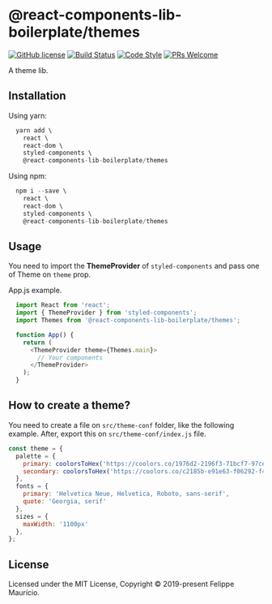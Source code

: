 # @react-components-lib-boilerplate/themes
[![GitHub license](https://img.shields.io/badge/license-MIT-blue.svg)](https://github.com/felippemauricio/react-components-lib-boilerplate/blob/master/LICENSE.md)
[![Build Status](https://travis-ci.org/felippemauricio/react-components-lib-boilerplate.svg?branch=master)](https://travis-ci.org/felippemauricio/react-components-lib-boilerplate)
[![Code Style](https://badgen.net/badge/code%20style/airbnb/fd5c63)](https://github.com/airbnb/javascript)
[![PRs Welcome](https://img.shields.io/badge/PRs-welcome-brightgreen.svg)](https://github.com/felippemauricio/react-components-lib-boilerplate/pulls)

A theme lib.

## Installation

Using yarn:
```js
  yarn add \
    react \
    react-dom \
    styled-components \
    @react-components-lib-boilerplate/themes
```

Using npm:
```js
  npm i --save \
    react \
    react-dom \
    styled-components \
    @react-components-lib-boilerplate/themes
```

## Usage

You need to import the **ThemeProvider** of `styled-components` and pass one of Theme on `theme` prop.

App.js example.
```js
  import React from 'react';
  import { ThemeProvider } from 'styled-components';
  import Themes from '@react-components-lib-boilerplate/themes';

  function App() {
    return (
      <ThemeProvider theme={Themes.main}>
        // Your components
      </ThemeProvider>
    );
  }
```

## How to create a theme?

You need to create a file on `src/theme-conf` folder, like the following example. After, export this on `src/theme-conf/index.js` file.

```js
const theme = {
  palette = {
    primary: coolorsToHex('https://coolors.co/1976d2-2196f3-71bcf7-97cef9-c2e2fb'),
    secondary: coolorsToHex('https://coolors.co/c2185b-e91e63-f06292-f48caf-f8bbd0'),
  },
  fonts = {
    primary: 'Helvetica Neue, Helvetica, Roboto, sans-serif',
    quote: 'Georgia, serif'
  },
  sizes = {
    maxWidth: '1100px'
  },
};
```

## License

Licensed under the MIT License, Copyright © 2019-present Felippe Maurício.

